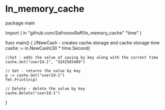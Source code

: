 # In_memory_cache

package main

import (
	in "github.com/SafronovRaff/In_memory_cache"
  "time"
)

func main() {
	//NewCash - creates cache storage and cache storage time
	cashe := in.NewCash(30 * time.Second)

	//Set - adds the value of saving by key along with the current time
	cashe.Set("userId-1", "3242565469")

	// Get - returns the value by key
	p := cashe.Get("userId-1")
	fmt.Println(p)

	// Delete - delete the value by key
	cashe.Delete("userId-1")
  }
